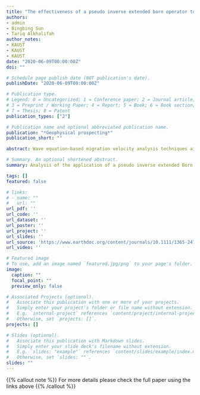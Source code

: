 ```yaml
---
title: "The effectiveness of a pseudo inverse extended born operator to handle lateral heterogeneity for imaging and velocity analysis applications"
authors:
- admin
- Bingbing Sun
- Tariq Alkhalifah
author_notes:
- KAUST
- KAUST
- KAUST
date: "2020-06-09T00:00:00Z"
doi: ""

# Schedule page publish date (NOT publication's date).
publishDate: "2020-06-09T00:00:00Z"

# Publication type.
# Legend: 0 = Uncategorized; 1 = Conference paper; 2 = Journal article;
# 3 = Preprint / Working Paper; 4 = Report; 5 = Book; 6 = Book section;
# 7 = Thesis; 8 = Patent
publication_types: ["2"]

# Publication name and optional abbreviated publication name.
publication: "*Geophysical prospecting*"
publication_short: ""

abstract: Wave equation–based migration velocity analysis techniques aim to construct a kinematically accurate velocity model for imaging or as an initial model for full waveform inversion applications. The most popular wave equation–based migration velocity analysis method is differential semblance optimization, where the velocity model is iteratively updated by minimizing the unfocused energy in an extended image volume. However, differential semblance optimization suffers from artefacts, courtesy of the adjoint operator used in imaging, leading to poor convergence. Recent findings show that true amplitude imaging plays a significant role in enhancing the differential semblance optimization's gradient and reducing the artefacts. Here, we focus on a pseudo‐inverse operator to the horizontally extended Born as a true amplitude imaging operator. For laterally inhomogeneous models, the operator required a derivative with respect to a vertical shift. Extending the image vertically to evaluate such a derivative is costly and impractical. The inverse operator can be simplified in laterally homogeneous models. We derive an extension of the approach to apply the full inverse formula and evaluate the derivative efficiently. We simplified the implementation by applying the derivative to the imaging condition and utilize the relationship between the source and receiver wavefields and the vertical shift. Specifically, we verify the effectiveness of the approach using the Marmousi model and show that the term required for the lateral inhomogeneity treatment has a relatively small impact on the results for many cases. We then apply the operator in differential semblance optimization and invert for an accurate macro‐velocity model, which can serve as an initial velocity model for full waveform inversion.

# Summary. An optional shortened abstract.
summary: Analysis of the application of a pseudo inverse extended Born operator in a complex hetrogenious models. The operator is also tested in a DSO optimization to obtained a smooth velocity model for imaging and full-waveform inversion. 

tags: []
featured: false

# links:
# - name: ""
#   url: ""
url_pdf: ''
url_code: ''
url_dataset: ''
url_poster: ''
url_project: ''
url_slides: ''
url_source: 'https://www.earthdoc.org/content/journals/10.1111/1365-2478.12916'
url_video: ''

# Featured image
# To use, add an image named `featured.jpg/png` to your page's folder. 
image:
  caption: ""
  focal_point: ""
  preview_only: false

# Associated Projects (optional).
#   Associate this publication with one or more of your projects.
#   Simply enter your project's folder or file name without extension.
#   E.g. `internal-project` references `content/project/internal-project/index.md`.
#   Otherwise, set `projects: []`.
projects: []

# Slides (optional).
#   Associate this publication with Markdown slides.
#   Simply enter your slide deck's filename without extension.
#   E.g. `slides: "example"` references `content/slides/example/index.md`.
#   Otherwise, set `slides: ""`.
slides: ""
---
```


{{% callout note %}}
For more details please check the full paper using the links above
{{% /callout %}}
